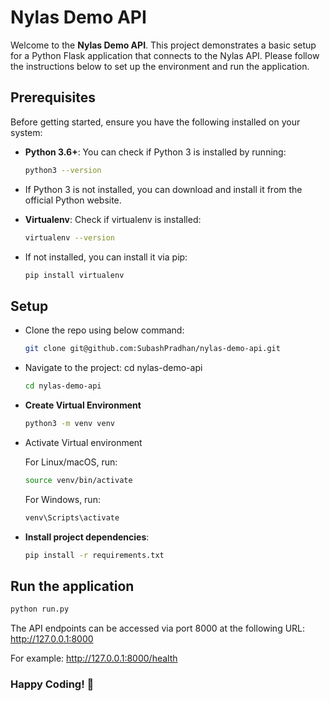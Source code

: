# Nylas Demo API

Welcome to the **Nylas Demo API**. This project demonstrates a basic setup for a Python Flask application that connects to the Nylas API. Please follow the instructions below to set up the environment and run the application.

## Prerequisites

Before getting started, ensure you have the following installed on your system:

- **Python 3.6+**: You can check if Python 3 is installed by running:
  
  ```bash
  python3 --version
  
- If Python 3 is not installed, you can download and install it from the official Python website.

- **Virtualenv**: Check if virtualenv is installed:

  ```bash
  virtualenv --version

- If not installed, you can install it via pip:
  ```bash
  pip install virtualenv
  ```

## Setup
- Clone the repo using below command:
  
  ```bash
  git clone git@github.com:SubashPradhan/nylas-demo-api.git
  ```

- Navigate to the project:
cd nylas-demo-api
  
  ```bash
  cd nylas-demo-api
  ```

- **Create Virtual Environment**

  ```bash
  python3 -m venv venv
  ```

- Activate Virtual environment

  For Linux/macOS, run:
    ```bash
    source venv/bin/activate
    ```
  For Windows, run:
    ```bash
    venv\Scripts\activate
    ```
- **Install project dependencies**:

  ```bash
  pip install -r requirements.txt
  ```

## Run the application
  ```bash
  python run.py

```

The API endpoints can be accessed via port 8000 at the following URL: http://127.0.0.1:8000

For example: http://127.0.0.1:8000/health
  
### Happy Coding! 🚀
